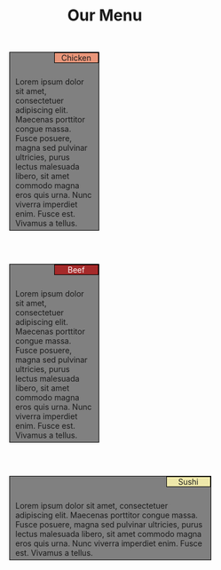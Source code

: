 

<html>
<head>
<meta charset= "utf-8">

<title>Assignment2</title>

<style>
* {
  box-sizing: border-box;
}

h1 {
  text-align: center;
}


section { 
  background-color: gray;
  border: 1px solid black;
  padding: 10px 10px 10px 10px;
  margin: 30px;
  position: relative;
  
}

p {
  position: relative;
  top: 20px;
}

.pink {
  background-color: darkSalmon;
  text-align: center
}

.blue {
  background-color: brown;
  color: white;
  text-align: center;
}

.green {
  background-color: palegoldenrod;
  text-align: center;
}

.pink, .blue, .green {
  border: 1px solid black;
  width: 80px;
  position: absolute;
  top: 0;
  right: 0;
  
}


@media (min-width: 992px) {
  section {
    width: 25%;
    float: left;
  }
  
}
  

@media (min-width: 768px) and (max-width: 991px) {
  section {
    width: 40%;
    float: left;
  }
  .beef {
    width: 40%;
    /*float: both;*/
  }
  .sushi {
    width: 90%;
    float: left;
  }
}
  

@media (max-width: 767px)

</style>
</head>
<body>

<h1>Our Menu</h1>

<section class= "chicken">
<div class= "pink">Chicken</div>
<p>Lorem ipsum dolor sit amet, consectetuer adipiscing elit. Maecenas porttitor congue massa. Fusce posuere, magna sed pulvinar ultricies, purus lectus malesuada libero, sit amet commodo magna eros quis urna.
Nunc viverra imperdiet enim. Fusce est. Vivamus a tellus.
</p>
</section>

<section class= "beef">
<div class= "blue">Beef</div>
<p>Lorem ipsum dolor sit amet, consectetuer adipiscing elit. Maecenas porttitor congue massa. Fusce posuere, magna sed pulvinar ultricies, purus lectus malesuada libero, sit amet commodo magna eros quis urna.
Nunc viverra imperdiet enim. Fusce est. Vivamus a tellus.
</p>
</section>

<section class = "sushi">
<div class= "green">Sushi</div>
<p>Lorem ipsum dolor sit amet, consectetuer adipiscing elit. Maecenas porttitor congue massa. Fusce posuere, magna sed pulvinar ultricies, purus lectus malesuada libero, sit amet commodo magna eros quis urna.
Nunc viverra imperdiet enim. Fusce est. Vivamus a tellus.
</p>
</section>

</body>
</html>

